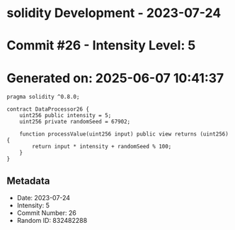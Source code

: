 ﻿# solidity Development - 2023-07-24
# Commit #26 - Intensity Level: 5
# Generated on: 2025-06-07 10:41:37
```solidity
pragma solidity ^0.8.0;

contract DataProcessor26 {
    uint256 public intensity = 5;
    uint256 private randomSeed = 67902;

    function processValue(uint256 input) public view returns (uint256) {
        return input * intensity + randomSeed % 100;
    }
}
```
## Metadata
- Date: 2023-07-24
- Intensity: 5
- Commit Number: 26
- Random ID: 832482288
